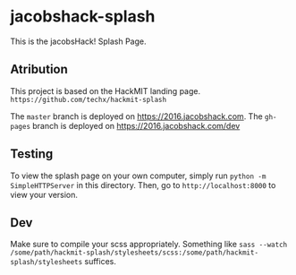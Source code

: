 # jacobshack-splash
This is the jacobsHack! Splash Page.

Atribution
----------

This project is based on the HackMIT landing page.
`https://github.com/techx/hackmit-splash`


The `master` branch is deployed on https://2016.jacobshack.com.
The `gh-pages` branch is deployed on https://2016.jacobshack.com/dev

Testing
-------

To view the splash page on your own computer, simply run `python -m SimpleHTTPServer` in this directory. Then, go to `http://localhost:8000` to view your version.

Dev
---

Make sure to compile your scss appropriately. Something like `sass --watch /some/path/hackmit-splash/stylesheets/scss:/some/path/hackmit-splash/stylesheets` suffices.

